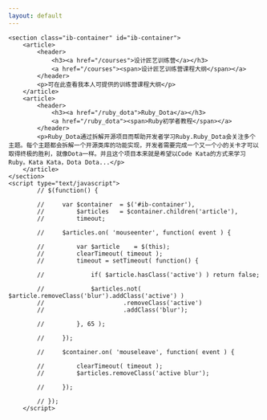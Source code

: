 ```yaml
---
layout: default
---
```

<div> 

    <section class="ib-container" id="ib-container">
        <article>
            <header>
                <h3><a href="/courses">设计匠艺训练营</a></h3>
                <a href="/courses"><span>设计匠艺训练营课程大纲</span></a>
            </header>
            <p>可在此查看我本人可提供的训练营课程大纲</p>
        </article>
        <article>
            <header>
                <h3><a href="/ruby_dota">Ruby_Dota</a></h3>
                <a href="/ruby_dota"><span>Ruby初学者教程</span></a>
            </header>
            <p>Ruby_Dota通过拆解开源项目而帮助开发者学习Ruby.Ruby_Dota会关注多个主题。每个主题都会拆解一个开源类库的功能实现，开发者需要完成一个又一个小的关卡才可以取得终极的胜利，就像Dota一样。并且这个项目本来就是希望以Code Kata的方式来学习Ruby。Kata Kata，Dota Dota...</p>
        </article>
    </section>
    <script type="text/javascript">
            // $(function() {
                
            //     var $container  = $('#ib-container'),
            //         $articles   = $container.children('article'),
            //         timeout;
                
            //     $articles.on( 'mouseenter', function( event ) {
                        
            //         var $article    = $(this);
            //         clearTimeout( timeout );
            //         timeout = setTimeout( function() {
                        
            //             if( $article.hasClass('active') ) return false;
                        
            //             $articles.not( $article.removeClass('blur').addClass('active') )
            //                      .removeClass('active')
            //                      .addClass('blur');
                        
            //         }, 65 );
                    
            //     });
                
            //     $container.on( 'mouseleave', function( event ) {
                    
            //         clearTimeout( timeout );
            //         $articles.removeClass('active blur');
                    
            //     });
            
            // });
        </script>
</div>